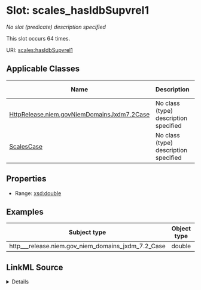 

# Slot: scales_hasIdbSupvrel1


_No slot (predicate) description specified_






This slot occurs 64 times.


URI: [scales:hasIdbSupvrel1](http://schemas.scales-okn.org/rdf/scales#hasIdbSupvrel1)



<!-- no inheritance hierarchy -->





## Applicable Classes

| Name | Description | Modifies Slot |
| --- | --- | --- |
| [HttpRelease.niem.govNiemDomainsJxdm7.2Case](../classes/HttpRelease.niem.govNiemDomainsJxdm7.2Case.md) | No class (type) description specified |  yes  |
| [ScalesCase](../classes/ScalesCase.md) | No class (type) description specified |  no  |







## Properties

* Range: [xsd:double](http://www.w3.org/2001/XMLSchema#double)






## Examples

| Subject type | Object type | Example subject | Example object | Occurrences |
| --- | --- | --- | --- | --- |
| http___release.niem.gov_niem_domains_jxdm_7.2_Case | double | scales:CriminalCase | -1.0 | 64 |




## LinkML Source

<details>

```yaml
name: scales_hasIdbSupvrel1
annotations:
  count:
    tag: count
    value: 64
description: No slot (predicate) description specified
examples:
- object:
    example_object: '-1.0'
    example_object_type: double
    example_predicate: scales:hasIdbSupvrel1
    example_subject: scales:CriminalCase
    example_subject_type: http___release.niem.gov_niem_domains_jxdm_7.2_Case
from_schema: scales-kg
rank: 1000
slot_uri: scales:hasIdbSupvrel1
alias: scales_hasIdbSupvrel1
domain_of:
- http___release.niem.gov_niem_domains_jxdm_7.2_Case
- scales_Case
range: double

```
</details>